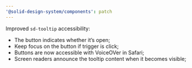 ```yaml
---
'@solid-design-system/components': patch
---
```


Improved `sd-tooltip` accessibility:

- The button indicates whether it’s open;
- Keep focus on the button if trigger is click;
- Buttons are now accessible with VoiceOVer in Safari;
- Screen readers announce the tooltip content when it becomes visible;
